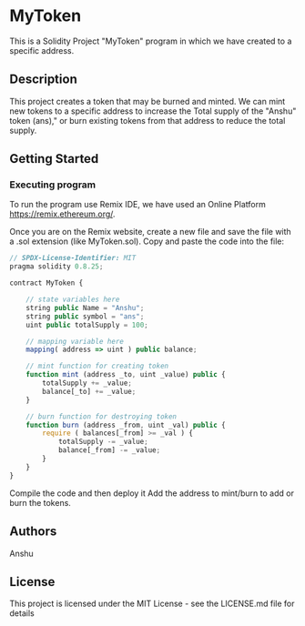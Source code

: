 # MyToken 

This is a Solidity Project "MyToken" program in which we have created to a specific address.

## Description

This project creates a token that may be burned and minted. We can mint new tokens to a specific address to increase the Total supply of the "Anshu" token (ans)," or burn existing tokens from that address to reduce the total supply.

## Getting Started

### Executing program

To run the program use Remix IDE, we have used an Online Platform https://remix.ethereum.org/.

Once you are on the Remix website, create a new file and save the file with a .sol extension (like MyToken.sol). Copy and paste the code into the file:
```javascript
// SPDX-License-Identifier: MIT
pragma solidity 0.8.25;

contract MyToken {

    // state variables here
    string public Name = "Anshu";
    string public symbol = "ans";
    uint public totalSupply = 100;

    // mapping variable here
    mapping( address => uint ) public balance;

    // mint function for creating token
    function mint (address _to, uint _value) public {
        totalSupply += _value;
        balance[_to] += _value;
    }

    // burn function for destroying token
    function burn (address _from, uint _val) public {
        require ( balances[_from] >= _val ) {
            totalSupply -= _value;
            balance[_from] -= _value;
        }        
    }
}
```
Compile the code and then deploy it
Add the address to mint/burn to add or burn the tokens.

## Authors

Anshu

## License

This project is licensed under the MIT License - see the LICENSE.md file for details
